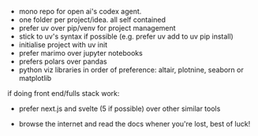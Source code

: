 - mono repo for open ai's codex agent.
- one folder per project/idea. all self contained
- prefer uv over pip/venv for project management
- stick to uv's syntax if possible (e.g. prefer uv add to uv pip install)
- initialise project with uv init
- prefer marimo over jupyter notebooks
- prefers polars over pandas
- python viz libraries in order of preference: altair, plotnine, seaborn or matplotlib

if doing front end/fulls stack work:
- prefer next.js and svelte (5 if possible) over other similar tools

- browse the internet and read the docs whener you're lost, best of luck! 
